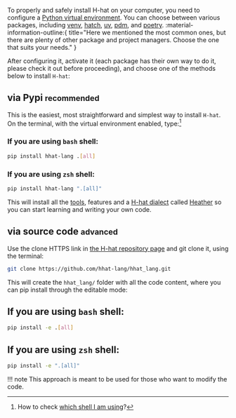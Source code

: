 To properly and safely install H-hat on your computer, you need to configure a [Python virtual environment](https://docs.python.org/3/tutorial/venv.html "Python official virtual environment tutorial"). You can choose between various packages, including [venv](https://docs.python.org/3/library/venv.html#creating-virtual-environments "Create with Python's venv"), [hatch](https://hatch.pypa.io/1.12/ "Hatch: package and project manager"), [uv](https://docs.astral.sh/uv/ "uv: fast package and project manager in Rust"), [pdm](https://pdm-project.org/latest/ "PDM: modern package and project manager"), and [poetry](https://python-poetry.org/ "poetry: package manager"). :material-information-outline:{ title="Here we mentioned the most common ones, but there are plenty of other package and project managers. Choose the one that suits your needs." }


After configuring it, activate it (each package has their own way to do it, please check it out before proceeding), and choose one of the methods below to install `H-hat`:

## via Pypi  <small>recommended</small>

This is the easiest, most straightforward and simplest way to install `H-hat`. On the terminal, with the virtual environment enabled, type:[^1]

[^1]: How to check [which shell I am using](https://askubuntu.com/questions/590899/how-do-i-check-which-shell-i-am-using#590902)? 

### If you are using `bash` shell:

```sh
pip install hhat-lang .[all]
```

### If you are using `zsh` shell:

```sh
pip install hhat-lang ".[all]"
```

This will install all the [tools](../toolchain.md), features and a [H-hat dialect](../dialects/index.md) called [Heather](../dialects/heather/index.md) so you can start learning and writing your own code.


## via source code <small>advanced</small>

Use the clone HTTPS link in [the H-hat repository page](https://github.com/hhat-lang/hhat_lang) and git clone it, using the terminal:

```sh
git clone https://github.com/hhat-lang/hhat_lang.git
```

This will create the `hhat_lang/` folder with all the code content, where you can pip install through the editable mode:


## If you are using `bash` shell:

```sh
pip install -e .[all]
```

## If you are using `zsh` shell:

```sh
pip install -e ".[all]"
```

!!! note
    This approach is meant to be used for those who want to modify the code.


